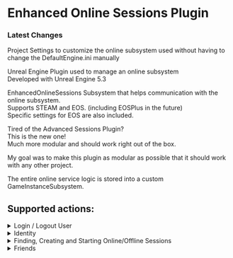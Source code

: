 # Enhanced Online Sessions Plugin

### Latest Changes
Project Settings to customize the online subsystem used without having to change the DefaultEngine.ini manually

Unreal Engine Plugin used to manage an online subsystem <br>
Developed with Unreal Engine 5.3

EnhancedOnlineSessions Subsystem that helps communication with the online subsystem. <br>
Supports STEAM and EOS. (including EOSPlus in the future) <br>
Specific settings for EOS are also included.

Tired of the Advanced Sessions Plugin? <br>
This is the new one! <br>
Much more modular and should work right out of the box.

My goal was to make this plugin as modular as possible that it should work with any other project.

The entire online service logic is stored into a custom GameInstanceSubsystem.


## Supported actions:
<details>
  <summary>
    Login / Logout User
  </summary>
  <br>
    - Login/Logout to the online service with the given credentials. <br>
    - Required by EOS. <br>
    - Supports "Account Portal", "Developer", "External Auth", "Persistant Auth", and more.
</details>
<details>
  <summary>
    Identity
  </summary>
  <br>
    - Players can be kicked or banned out of the lobby. <br>
    - Change the native player name on runtime.
</details>
<details>
  <summary>
    Finding, Creating and Starting Online/Offline Sessions
  </summary>
  <br>
    - Find sessions hosted in your online service. Or create a new one<br>
    - Supports LAN, Offline and Online sessions. <br>
    - Expanded Functionality for EOS (SEARCH_KEYWORDS, etc). <br>
    - Allows you to start the session and set the session state to "in progress"
</details>
<details>
  <summary>
    Friends
  </summary>
  <br>
    - COMING SOON: Read the players friends list
</details>
